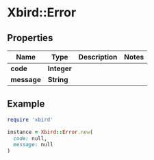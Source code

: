 # Xbird::Error

## Properties

| Name | Type | Description | Notes |
| ---- | ---- | ----------- | ----- |
| **code** | **Integer** |  |  |
| **message** | **String** |  |  |

## Example

```ruby
require 'xbird'

instance = Xbird::Error.new(
  code: null,
  message: null
)
```

